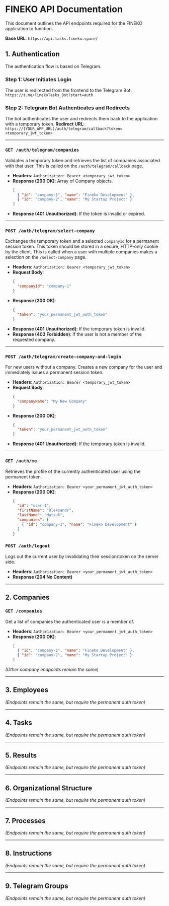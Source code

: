 # FINEKO API Documentation

This document outlines the API endpoints required for the FINEKO application to function.

**Base URL**: `https://api.tasks.fineko.space/`

## 1. Authentication

The authentication flow is based on Telegram.

### Step 1: User Initiates Login

The user is redirected from the frontend to the Telegram Bot: `https://t.me/FinekoTasks_Bot?start=auth`

### Step 2: Telegram Bot Authenticates and Redirects

The bot authenticates the user and redirects them back to the application with a temporary token.
**Redirect URL**: `https://[YOUR_APP_URL]/auth/telegram/callback?token=<temporary_jwt_token>`

---

### `GET /auth/telegram/companies`

Validates a temporary token and retrieves the list of companies associated with that user. This is called on the `/auth/telegram/callback` page.

-   **Headers**: `Authorization: Bearer <temporary_jwt_token>`
-   **Response (200 OK)**: Array of Company objects.
    ```json
    [
      { "id": "company-1", "name": "Fineko Development" },
      { "id": "company-2", "name": "My Startup Project" }
    ]
    ```
-   **Response (401 Unauthorized)**: If the token is invalid or expired.

---

### `POST /auth/telegram/select-company`

Exchanges the temporary token and a selected `companyId` for a permanent session token. This token should be stored in a secure, HTTP-only cookie by the client. This is called when a user with multiple companies makes a selection on the `/select-company` page.

-   **Headers**: `Authorization: Bearer <temporary_jwt_token>`
-   **Request Body**:
    ```json
    {
      "companyId": "company-1"
    }
    ```
-   **Response (200 OK)**:
    ```json
    {
      "token": "your_permanent_jwt_auth_token"
    }
    ```
-   **Response (401 Unauthorized)**: If the temporary token is invalid.
-   **Response (403 Forbidden)**: If the user is not a member of the requested company.

---

### `POST /auth/telegram/create-company-and-login`

For new users without a company. Creates a new company for the user and immediately issues a permanent session token.

-   **Headers**: `Authorization: Bearer <temporary_jwt_token>`
-   **Request Body**:
    ```json
    {
      "companyName": "My New Company"
    }
    ```
-   **Response (200 OK)**:
    ```json
    {
      "token": "your_permanent_jwt_auth_token"
    }
    ```
-   **Response (401 Unauthorized)**: If the temporary token is invalid.

---

### `GET /auth/me`

Retrieves the profile of the currently authenticated user using the permanent token.

-   **Headers**: `Authorization: Bearer <your_permanent_jwt_auth_token>`
-   **Response (200 OK)**:
    ```json
    {
      "id": "user-1",
      "firstName": "Oleksandr",
      "lastName": "Matsuk",
      "companies": [
        { "id": "company-1", "name": "Fineko Development" }
      ]
    }
    ```

### `POST /auth/logout`

Logs out the current user by invalidating their session/token on the server side.

-   **Headers**: `Authorization: Bearer <your_permanent_jwt_auth_token>`
-   **Response (204 No Content)**

---

## 2. Companies

### `GET /companies`

Get a list of companies the authenticated user is a member of.

-   **Headers**: `Authorization: Bearer <your_permanent_jwt_auth_token>`
-   **Response (200 OK)**:
    ```json
    [
      { "id": "company-1", "name": "Fineko Development" },
      { "id": "company-2", "name": "My Startup Project" }
    ]
    ```

*(Other company endpoints remain the same)*

---

## 3. Employees
*(Endpoints remain the same, but require the permanent auth token)*

---

## 4. Tasks
*(Endpoints remain the same, but require the permanent auth token)*

---

## 5. Results
*(Endpoints remain the same, but require the permanent auth token)*

---
## 6. Organizational Structure
*(Endpoints remain the same, but require the permanent auth token)*

---
## 7. Processes
*(Endpoints remain the same, but require the permanent auth token)*

---
## 8. Instructions
*(Endpoints remain the same, but require the permanent auth token)*

---
## 9. Telegram Groups
*(Endpoints remain the same, but require the permanent auth token)*
